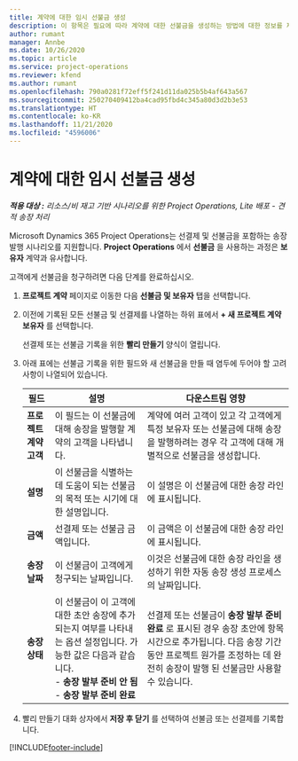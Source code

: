 ```yaml
---
title: 계약에 대한 임시 선불금 생성
description: 이 항목은 필요에 따라 계약에 대한 선불금을 생성하는 방법에 대한 정보를 제공합니다.
author: rumant
manager: Annbe
ms.date: 10/26/2020
ms.topic: article
ms.service: project-operations
ms.reviewer: kfend
ms.author: rumant
ms.openlocfilehash: 790a0281f72eff5f241d11da025b5b4af643a567
ms.sourcegitcommit: 250270409412ba4cad95fbd4c345a80d3d2b3e53
ms.translationtype: HT
ms.contentlocale: ko-KR
ms.lasthandoff: 11/21/2020
ms.locfileid: "4596006"
---
```

# <a name="creating-an-ad-hoc-advance-on-a-contract"></a>계약에 대한 임시 선불금 생성

_**적용 대상 :** 리소스/비 재고 기반 시나리오를 위한 Project Operations, Lite 배포 - 견적 송장 처리_

Microsoft Dynamics 365 Project Operations는 선결제 및 선불금을 포함하는 송장 발행 시나리오를 지원합니다. **Project Operations** 에서 **선불금** 을 사용하는 과정은 **보유자** 계약과 유사합니다. 

고객에게 선불금을 청구하려면 다음 단계를 완료하십시오.

1. **프로젝트 계약** 페이지로 이동한 다음 **선불금 및 보유자** 탭을 선택합니다.
2. 이전에 기록된 모든 선불금 및 선결제를 나열하는 하위 표에서 **+ 새 프로젝트 계약 보유자** 를 선택합니다. 

    선결제 또는 선불금 기록을 위한 **빨리 만들기** 양식이 열립니다.
    
3. 아래 표에는 선불금 기록을 위한 필드와 새 선불금을 만들 때 염두에 두어야 할 고려 사항이 나열되어 있습니다.

    | 필드 | 설명 | 다운스트림 영향 |
    | --- | --- | --- |
    | **프로젝트 계약 고객** | 이 필드는 이 선불금에 대해 송장을 발행할 계약의 고객을 나타냅니다. | 계약에 여러 고객이 있고 각 고객에게 특정 보유자 또는 선불금에 대해 송장을 발행하려는 경우 각 고객에 대해 개별적으로 선불금을 생성합니다. |
    | **설명** | 이 선불금을 식별하는 데 도움이 되는 선불금의 목적 또는 시기에 대한 설명입니다. | 이 설명은 이 선불금에 대한 송장 라인에 표시됩니다. |
    | **금액** | 선결제 또는 선불금 금액입니다. | 이 금액은 이 선불금에 대한 송장 라인에 표시됩니다. |
    | **송장 날짜** | 이 선불금이 고객에게 청구되는 날짜입니다. | 이것은 선불금에 대한 송장 라인을 생성하기 위한 자동 송장 생성 프로세스의 날짜입니다. |
    | **송장 상태** | 이 선불금이 이 고객에 대한 초안 송장에 추가되는지 여부를 나타내는 옵션 설정입니다. 가능한 값은 다음과 같습니다.</br>- **송장 발부 준비 안 됨**</br>- **송장 발부 준비 완료** | 선결제 또는 선불금이 **송장 발부 준비 완료** 로 표시된 경우 송장 초안에 항목 시간으로 추가됩니다. 다음 송장 기간 동안 프로젝트 원가를 조정하는 데 완전히 송장이 발행 된 선불금만 사용할 수 있습니다. |

4. 빨리 만들기 대화 상자에서 **저장 후 닫기** 를 선택하여 선불금 또는 선결제를 기록합니다.


[!INCLUDE[footer-include](../../includes/footer-banner.md)]